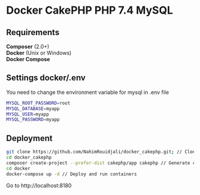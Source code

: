 # Docker CakePHP PHP 7.4 MySQL
## Requirements
**Composer** (2.0+)  
**Docker** (Unix or Windows)  
**Docker Compose**
## Settings docker/.env
You need to change the environment variable for mysql in .env file
```sh
MYSQL_ROOT_PASSWORD=root
MYSQL_DATABASE=myapp
MYSQL_USER=myapp
MYSQL_PASSWORD=myapp
```

## Deployment

```sh
git clone https://github.com/NahimRouidjali/docker_cakephp.git; // Clone repo
cd docker_cakephp
composer create-project --prefer-dist cakephp/app cakephp // Generate cakephp project
cd docker
docker-compose up -d // Deploy and run containers
```
Go to http://localhost:8180
